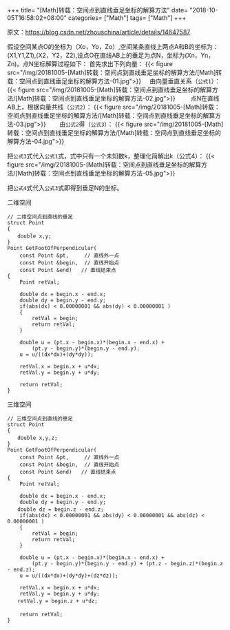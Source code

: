 +++
title= "[Math]转载：空间点到直线垂足坐标的解算方法"
date= "2018-10-05T16:58:02+08:00"
categories= ["Math"]
tags= ["Math"]
+++

原文：https://blog.csdn.net/zhouschina/article/details/14647587


假设空间某点O的坐标为（Xo，Yo，Zo）,空间某条直线上两点A和B的坐标为：(X1,Y1,Z1),(X2，Y2，Z2),设点O在直线AB上的垂足为点N，坐标为(Xn，Yn，Zn)。点N坐标解算过程如下：
首先求出下列向量：
{{< figure src="/img/20181005-[Math]转载：空间点到直线垂足坐标的解算方法/[Math]转载：空间点到直线垂足坐标的解算方法-01.jpg">}}
   
由向量垂直关系（`公式1`）：
{{< figure src="/img/20181005-[Math]转载：空间点到直线垂足坐标的解算方法/[Math]转载：空间点到直线垂足坐标的解算方法-02.jpg">}}
       
点N在直线AB上，根据向量共线（`公式2`）：
{{< figure src="/img/20181005-[Math]转载：空间点到直线垂足坐标的解算方法/[Math]转载：空间点到直线垂足坐标的解算方法-03.jpg">}}
      
由`公式2`得（`公式3`）：
{{< figure src="/img/20181005-[Math]转载：空间点到直线垂足坐标的解算方法/[Math]转载：空间点到直线垂足坐标的解算方法-04.jpg">}}

把`公式3`式代入`公式1`式，式中只有一个未知数k，整理化简解出k（公式4）：
{{< figure src="/img/20181005-[Math]转载：空间点到直线垂足坐标的解算方法/[Math]转载：空间点到直线垂足坐标的解算方法-05.jpg">}}

把`公式4`式代入`公式3`式即得到垂足N的坐标。


二维空间

    // 二维空间点到直线的垂足
    struct Point
    {
    　　double x,y;
    }
    Point GetFootOfPerpendicular(
        const Point &pt,     // 直线外一点
        const Point &begin,  // 直线开始点
        const Point &end)   // 直线结束点
    {
        Point retVal;
     
        double dx = begin.x - end.x;
        double dy = begin.y - end.y;
        if(abs(dx) < 0.00000001 && abs(dy) < 0.00000001 )
        {
            retVal = begin;
            return retVal;
        }
     
        double u = (pt.x - begin.x)*(begin.x - end.x) +
            (pt.y - begin.y)*(begin.y - end.y);
        u = u/((dx*dx)+(dy*dy));
     
        retVal.x = begin.x + u*dx;
        retVal.y = begin.y + u*dy;
     
        return retVal;
    }


三维空间

    // 三维空间点到直线的垂足
    struct Point
    {
    　　double x,y,z;
    }
    Point GetFootOfPerpendicular(
        const Point &pt,     // 直线外一点
        const Point &begin,  // 直线开始点
        const Point &end)   // 直线结束点
    {
        Point retVal;
     
        double dx = begin.x - end.x;
        double dy = begin.y - end.y;
    　　double dz = begin.z - end.z;
        if(abs(dx) < 0.00000001 && abs(dy) < 0.00000001 && abs(dz) < 0.00000001 )
        {
            retVal = begin;
            return retVal;
        }
     
        double u = (pt.x - begin.x)*(begin.x - end.x) +
            (pt.y - begin.y)*(begin.y - end.y) + (pt.z - begin.z)*(begin.z - end.z);
        u = u/((dx*dx)+(dy*dy)+(dz*dz));
     
        retVal.x = begin.x + u*dx;
        retVal.y = begin.y + u*dy;
    　　retVal.y = begin.z + u*dz;
    　　
        return retVal;
    }
